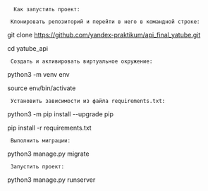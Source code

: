       Как запустить проект:

     Клонировать репозиторий и перейти в него в командной строке:

git clone https://github.com/yandex-praktikum/api_final_yatube.git

cd yatube_api


     Cоздать и активировать виртуальное окружение:

python3 -m venv env

source env/bin/activate


     Установить зависимости из файла requirements.txt:

python3 -m pip install --upgrade pip

pip install -r requirements.txt


     Выполнить миграции:

python3 manage.py migrate


     Запустить проект:

python3 manage.py runserver
